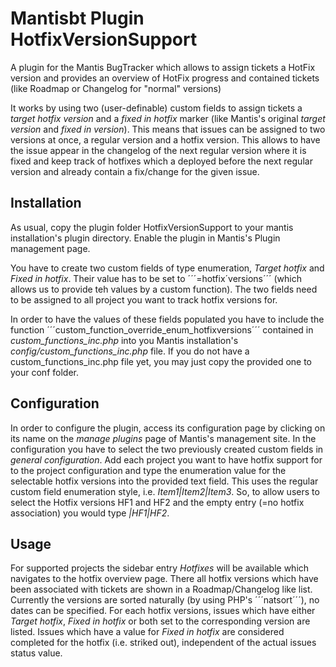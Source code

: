 # Mantisbt Plugin HotfixVersionSupport
A plugin for the Mantis BugTracker which allows to assign tickets a HotFix version and provides an overview of HotFix progress and contained tickets (like Roadmap or Changelog for "normal" versions)

It works by using two (user-definable) custom fields to assign tickets a *target hotfix version* and a *fixed in hotfix* marker (like Mantis's original *target version* and *fixed in version*). This means that issues can be assigned to two versions at once, a regular version and a hotfix version. 
This allows to have the issue appear in the changelog of the next regular version where it is fixed and keep track of hotfixes which a deployed before the next regular version and already contain a fix/change for the given issue.

## Installation

As usual, copy the plugin folder HotfixVersionSupport to your mantis installation's plugin directory. Enable the plugin in Mantis's Plugin management page.

You have to create two custom fields of type enumeration, *Target hotfix* and *Fixed in hotfix*. Their value has to be set to ´´´=hotfix´versions´´´ (which allows us to provide teh values by a custom function). The two fields need to be assigned to all project you want to track hotfix versions for.

In order to have the values of these fields populated you have to include the function ´´´custom_function_override_enum_hotfixversions´´´ contained in *custom_functions_inc.php* into you Mantis installation's *config/custom_functions_inc.php* file. If you do not have a custom_functions_inc.php file yet, you may just copy the provided one to your conf folder.

## Configuration

In order to configure the plugin, access its configuration page by clicking on its name on the *manage plugins* page of Mantis's management site.
In the configuration you have to select the two previously created custom fields in *general configuration*.
Add each project you want to have hotfix support for to the project configuration and type the enumeration value for the selectable hotfix versions into the provided text field. This uses the regular custom field enumeration style, i.e. *Item1|Item2|Item3*.
So, to allow users to select the Hotfix versions HF1 and HF2 and the empty entry (=no hotfix association) you would type *|HF1|HF2*.

## Usage

For supported projects the sidebar entry *Hotfixes* will be available which navigates to the hotfix overview page. There all hotfix versions which have been associated with tickets are shown in a Roadmap/Changelog like list. Currently the versions are sorted naturally (by using PHP's ´´´natsort´´´), no dates can be specified. For each hotfix versions, issues which have either *Target hotfix*, *Fixed in hotfix* or both set to the corresponding version are listed. Issues which have a value for *Fixed in hotfix* are considered completed for the hotfix (i.e. striked out), independent of the actual issues status value.
